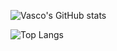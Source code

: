 ![Vasco's GitHub stats](https://github-readme-stats.vercel.app/api?username=vascocosta&show_icons=true&layout=compact&theme=dark)

![Top Langs](https://github-readme-stats.vercel.app/api/top-langs/?username=vascocosta&layout=compact&theme=dark)
<!--
**vascocosta/vascocosta** is a ✨ _special_ ✨ repository because its `README.md` (this file) appears on your GitHub profile.

Here are some ideas to get you started:

- 🔭 I’m currently working on ...
- 🌱 I’m currently learning ...
- 👯 I’m looking to collaborate on ...
- 🤔 I’m looking for help with ...
- 💬 Ask me about ...
- 📫 How to reach me: ...
- 😄 Pronouns: ...
- ⚡ Fun fact: ...
-->
